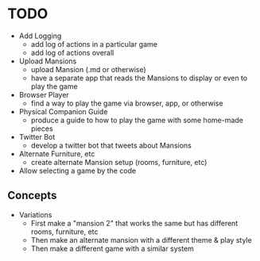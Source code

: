 # TODO

- Add Logging
  - add log of actions in a particular game
  - add log of actions overall
- Upload Mansions
  - upload Mansion (.md or otherwise)
  - have a separate app that reads the Mansions to display or even to play the game
- Browser Player
  - find a way to play the game via browser, app, or otherwise
- Physical Companion Guide
  - produce a guide to how to play the game with some home-made pieces
- Twitter Bot
  - develop a twitter bot that tweets about Mansions
- Alternate Furniture, etc
  - create alternate Mansion setup (rooms, furniture, etc)
- Allow selecting a game by the code

## Concepts

- Variations
  - First make a "mansion 2" that works the same but has different rooms, furniture, etc
  - Then make an alternate mansion with a different theme & play style 
  - Then make a different game with a similar system

